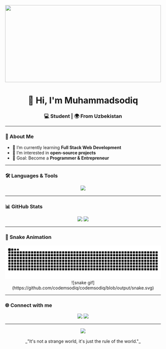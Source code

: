 <!-- Profile Banner -->
<div align="center">
  <img src="https://media1.tenor.com/m/jQOaL1vlr0oAAAAd/kaneki-ken-tokyo-ghoul.gif" width="100%" height="250px"/>
</div>

<!-- Nickname -->
<h1 align="center">👋 Hi, I'm Muhammadsodiq</h1>

<!-- Subtitle -->
<h3 align="center">💻 Student | 🌍 From Uzbekistan</h3>

---

### 🚀 About Me
- 🔭 I’m currently learning **Full Stack Web Development**
- 🌱 I’m interested in **open-source projects**
- 🎯 Goal: Become a **Programmer & Entrepreneur**

---

### 🛠️ Languages & Tools
<p align="center">
  <img src="https://skillicons.dev/icons?i=html,css,js,react,nodejs,python,git,github,vscode" />
</p>

---

### 📊 GitHub Stats
<p align="center">
  <img src="https://github-readme-stats.vercel.app/api?username=codemsodiq&show_icons=true&theme=tokyonight" height="150"/>
  <img src="https://github-readme-stats.vercel.app/api/top-langs/?username=codemsodiq&layout=compact&theme=tokyonight" height="150"/>
</p>

---

### 🐍 Snake Animation
<div align="center">
  <img src="https://raw.githubusercontent.com/codemsodiq/codemsodiq/output/snake.svg" alt="Snake animation" />
  ![snake gif](https://github.com/codemsodiq/codemsodiq/blob/output/snake.svg)
</div>

---

### 🌐 Connect with me
<p align="center">
  <a href="mailto:mqmq3885@gmail.com"><img src="https://img.shields.io/badge/Email-D14836?style=for-the-badge&logo=gmail&logoColor=white" /></a>
  <a href="https://github.com/codemsodiq"><img src="https://img.shields.io/badge/GitHub-100000?style=for-the-badge&logo=github&logoColor=white" /></a>
</p>

---

<div align="center">
  <img src="https://media.tenor.com/hbOlVdqUXEkAAAAi/kaneki.gif" width="150px"/>
  <p>_"It's not a strange world, it's just the rule of the world."_</p>
</div>
